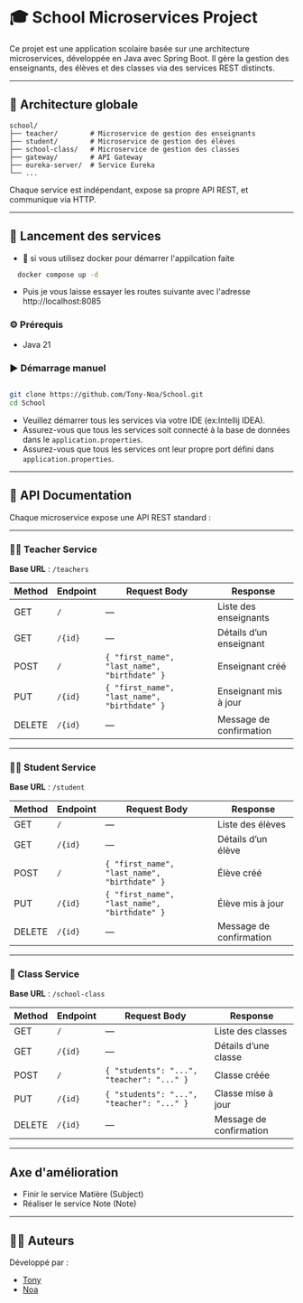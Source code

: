 
# 🎓 School Microservices Project

Ce projet est une application scolaire basée sur une architecture microservices, développée en Java avec Spring Boot. Il gère la gestion des enseignants, des élèves et des classes via des services REST distincts.

---

## 🧱 Architecture globale

```plaintext
school/
├── teacher/        # Microservice de gestion des enseignants
├── student/        # Microservice de gestion des élèves
├── school-class/   # Microservice de gestion des classes
├── gateway/        # API Gateway
├── eureka-server/  # Service Eureka
└── ...
```

Chaque service est indépendant, expose sa propre API REST, et communique via HTTP.

---

## 🚀 Lancement des services

- 🐋 si vous utilisez docker pour démarrer l'appilcation faite
```bash
  docker compose up -d
```
- Puis je vous laisse essayer les routes suivante avec l'adresse http://localhost:8085

### ⚙️ Prérequis
- Java 21

### ▶️ Démarrage manuel

```bash

git clone https://github.com/Tony-Noa/School.git
cd School
```

- Veuillez démarrer tous les services via votre IDE (ex:Intellij IDEA).
- Assurez-vous que tous les services soit connecté à la base de données dans le `application.properties`.
- Assurez-vous que tous les services ont leur propre port défini dans `application.properties`.

---

## 📘 API Documentation

Chaque microservice expose une API REST standard :

---

### 👨‍🏫 Teacher Service

**Base URL** : `/teachers`

| Method | Endpoint       | Request Body                                 | Response |
|--------|----------------|----------------------------------------------|----------|
| GET    | `/`            | —                                            | Liste des enseignants |
| GET    | `/{id}`        | —                                            | Détails d’un enseignant |
| POST   | `/`            | `{ "first_name", "last_name", "birthdate" }` | Enseignant créé |
| PUT    | `/{id}`        | `{ "first_name", "last_name", "birthdate" }` | Enseignant mis à jour |
| DELETE | `/{id}`        | —                                            | Message de confirmation |

---

### 👩‍🎓 Student Service

**Base URL** : `/student`

| Method | Endpoint       | Request Body                                      | Response |
|--------|----------------|---------------------------------------------------|----------|
| GET    | `/`            | —                                                 | Liste des élèves |
| GET    | `/{id}`        | —                                                 | Détails d’un élève |
| POST   | `/`            | `{ "first_name", "last_name", "birthdate" }`      | Élève créé |
| PUT    | `/{id}`        | `{ "first_name", "last_name", "birthdate" }`      | Élève mis à jour |
| DELETE | `/{id}`        | —                                                 | Message de confirmation |

---

### 🏫 Class Service

**Base URL** : `/school-class`

| Method | Endpoint       | Request Body                                | Response |
|--------|----------------|---------------------------------------------|----------|
| GET    | `/`            | —                                           | Liste des classes |
| GET    | `/{id}`        | —                                           | Détails d’une classe |
| POST   | `/`            | `{ "students": "...", "teacher": "..." }`   | Classe créée |
| PUT    | `/{id}`        | `{ "students": "...", "teacher": "..." }`   | Classe mise à jour |
| DELETE | `/{id}`        | —                                           | Message de confirmation |

---

## Axe d'amélioration 
- Finir le service Matière (Subject)
- Réaliser le service Note (Note)

---

## 🧑‍💻 Auteurs

Développé par :
- [Tony](https://github.com/tonyl59)
- [Noa](https://github.com/NScelles)

